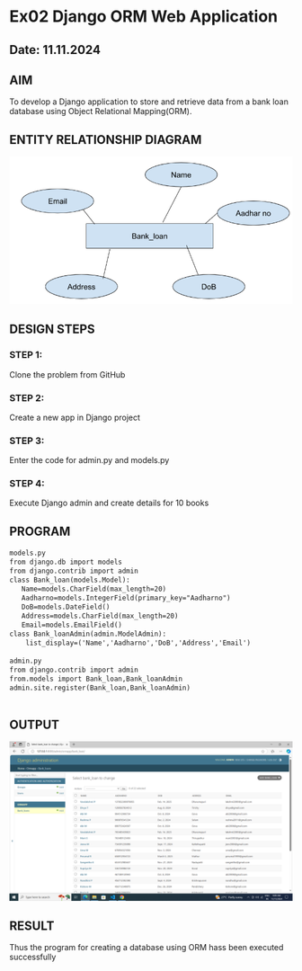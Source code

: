 # Ex02 Django ORM Web Application
## Date: 11.11.2024

## AIM
To develop a Django application to store and retrieve data from a bank loan database using Object Relational Mapping(ORM).

## ENTITY RELATIONSHIP DIAGRAM

![alt text](<er diagram.png>)

## DESIGN STEPS

### STEP 1:
Clone the problem from GitHub

### STEP 2:
Create a new app in Django project

### STEP 3:
Enter the code for admin.py and models.py

### STEP 4:
Execute Django admin and create details for 10 books

## PROGRAM

```
models.py
from django.db import models
from django.contrib import admin
class Bank_loan(models.Model):
   Name=models.CharField(max_length=20)
   Aadharno=models.IntegerField(primary_key="Aadharno")
   DoB=models.DateField()
   Address=models.CharField(max_length=20)
   Email=models.EmailField()
class Bank_loanAdmin(admin.ModelAdmin):
    list_display=('Name','Aadharno','DoB','Address','Email')

admin.py
from django.contrib import admin
from.models import Bank_loan,Bank_loanAdmin
admin.site.register(Bank_loan,Bank_loanAdmin)
	 
```

## OUTPUT

![alt text](<Screenshot (2).png>)


## RESULT
Thus the program for creating a database using ORM hass been executed successfully
